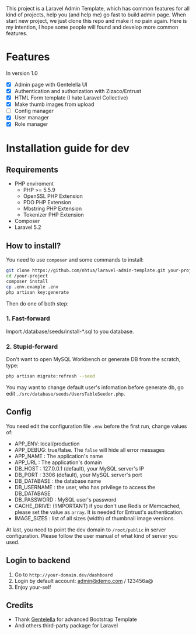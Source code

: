 This project is a Laravel Admin Template, which has common features for all kind of projects, help you (and help me) go fast to build admin page.
When start new project, we just clone this repo and make it no pain again.
Here is my intention, I hope some people will found and develop more common features.

# Features
In version 1.0

- [x] Admin page with Gentelella UI
- [x] Authentication and authorization with Zizaco/Entrust
- [x] HTML Form template (I hate Laravel Collective)
- [x] Make thumb images from upload
- [ ] Config manager
- [x] User manager
- [x] Role manager

# Installation guide for dev

## Requirements
- PHP enviroment
  + PHP >= 5.5.9
  + OpenSSL PHP Extension
  + PDO PHP Extension
  + Mbstring PHP Extension
  + Tokenizer PHP Extension
- Composer
- Laravel 5.2

## How to install?

You need to use `composer` and some commands to install:
```bash
git clone https://github.com/nhtua/laravel-admin-template.git your-project/
cd /your-project
composer install
cp .env.example .env
php artisan key:generate
```
Then do one of both step:

### 1. Fast-forward
Import /database/seeds/install-*.sql to you database.

### 2. Stupid-forward
Don't want to open MySQL Workbench or generate DB from the scratch, type:

```bash
php artisan migrate:refresh --seed
```
You may want to change default user's infomation before generate db, go edit `./src/database/seeds/UsersTableSeeder.php`.

## Config
You need edit the configuration file `.env` before the first run, change values of:
- APP_ENV: local/production
- APP_DEBUG: true/false. The `false` will hide all error messages
- APP_NAME : The application's name
- APP_URL : The application's domain
- DB_HOST : 127.0.0.1 (default), your MySQL server's IP
- DB_PORT : 3306 (default),  your MySQL server's port
- DB_DATABASE : the database name
- DB_USERNAME : the user, who has privilege to access the DB_DATABASE
- DB_PASSWORD : MySQL user's password
- CACHE_DRIVE: (!IMPORTANT) if you don't use Redis or Memcached, please set the value as `array`. It is needed for Entrust's authentication.
- IMAGE_SIZES : list of all sizes (width) of thumbnail image versions.

At last, you need to point the dev domain to `/root/public` in server configuration. Please follow the user manual of what kind of server you used.

## Login to backend
1. Go to `http://your-domain.dev/dashboard`
2. Login by default account: admin@demo.com / 123456a@
3. Enjoy your-self


## Credits
- Thank [Gentelella](https://github.com/puikinsh/gentelella) for advanced Bootstrap Template
- And others third-party package for Laravel
